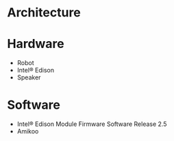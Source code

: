 # Architecture

# Hardware

- Robot
- Intel® Edison
- Speaker

# Software

- Intel® Edison Module Firmware Software Release 2.5
- Amikoo
